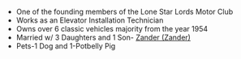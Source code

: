 * One of the founding members of the Lone Star Lords Motor Club
* Works as an Elevator Installation Technician
* Owns over 6 classic vehicles majority from the year 1954
* Married w/ 3 Daughters and 1 Son- [Zander (Zander)](Zander%20(Zander).md)
* Pets-1 Dog and 1-Potbelly Pig
